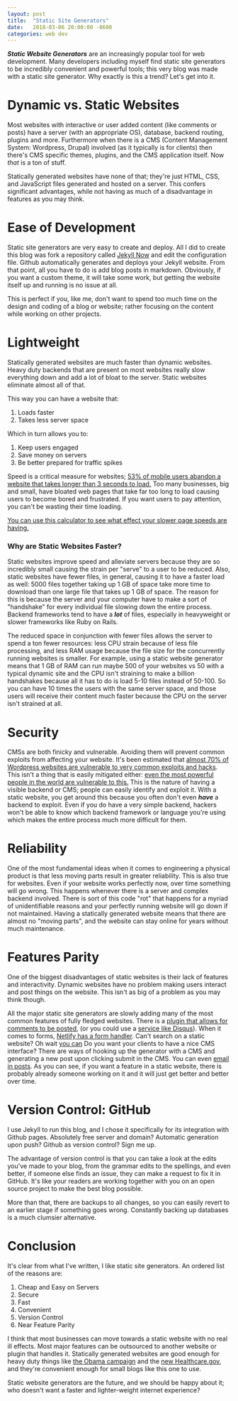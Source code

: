 ```yaml
---
layout: post
title:  "Static Site Generators"
date:   2018-03-06 20:00:00 -0600
categories: web dev
---
```


***Static Website Generators*** are an increasingly popular tool for web development. Many developers including myself find static site generators to be incredibly convenient and powerful tools; this very blog was made with a static site generator. Why exactly is this a trend? Let's get into it. 

# Dynamic vs. Static Websites

Most websites with interactive or user added content (like comments or posts) have a server (with an appropriate OS), database, backend routing, plugins and more. Furthermore when there is a CMS (Content Management System: Wordpress, Drupal) involved (as it typically is for clients) then there's CMS specific themes, plugins, and the CMS application itself. Now *that* is a ton of stuff. 

Statically generated websites have none of that; they're just HTML, CSS, and JavaScript files generated and hosted on a server. This confers significant advantages, while not having as much of a disadvantage in features as you may think. 

# Ease of Development

Static site generators are very easy to create and deploy. All I did to create this blog was fork a repository called [Jekyll Now](https://github.com/barryclark/jekyll-now) and edit the configuration file. Github automatically generates and deploys your Jekyll website. From that point, all you have to do is add blog posts in markdown. Obviously, if you want a custom theme, it will take some work, but getting the website itself up and running is no issue at all. 

This is perfect if you, like me, don't want to spend too much time on the design and coding of a blog or website; rather focusing on the content while working on other projects. 

# Lightweight

Statically generated websites are much faster than dynamic websites. Heavy duty backends that are present on most websites really slow everything down and add a lot of bloat to the server. Static websites eliminate almost all of that. 

This way you can have a website that: 

1. Loads faster
2. Takes less server space

Which in turn allows you to: 

1. Keep users engaged
2. Save money on servers
3. Be better prepared for traffic spikes

Speed is a critical measure for websites; [53% of mobile users abandon a website that takes longer than 3 seconds to load.](https://www.doubleclickbygoogle.com/articles/mobile-speed-matters/) Too many businesses, big and small, have bloated web pages that take far too long to load causing users to become bored and frustrated. If you want users to pay attention, you can't be wasting their time loading. 

[You can use this calculator to see what effect your slower page speeds are having.](https://www.doubleclickbygoogle.com/articles/mobile-speed-adds-up/) 

### Why are Static Websites Faster? 

Static websites improve speed and alleviate servers because they are so incredibly small causing the strain per "serve" to a user to be reduced. Also, static websites have fewer files, in general, causing it to have a faster load as well: 5000 files together taking up 1 GB of space take more time to download than one large file that takes up 1 GB of space. The reason for this is because the server and your computer have to make a sort of "handshake" for every individual file slowing down the entire process. Backend frameworks tend to have a ***lot*** of files, especially in heavyweight or slower frameworks like Ruby on Rails. 

The reduced space in conjunction with fewer files allows the server to spend a ton fewer resources: less CPU strain because of less file processing, and less RAM usage because the file size for the concurrently running websites is smaller. For example, using a static website generator means that 1 GB of RAM can run maybe 500 of your websites vs 50 with a typical dynamic site and the CPU isn't straining to make a billion handshakes because all it has to do is load 5-10 files instead of 50-100. So you can have 10 times the users with the same server space, and those users will receive their content much faster because the CPU on the server isn't strained at all. 

# Security

CMSs are both finicky and vulnerable. Avoiding them will prevent common exploits from affecting your website. It's been estimated that [almost 70% of Wordpress websites are vulnerable to very common exploits and hacks](https://www.wpwhitesecurity.com/wordpress-security-news-updates/statistics-70-percent-wordpress-installations-vulnerable/). This isn't a thing that is easily mitigated either: [even the most powerful people in the world are vulnerable to this.](https://www.theregister.co.uk/2016/04/07/panama_papers_unpatched_wordpress_drupal/) This is the nature of having a visible backend or CMS; people can easily identify and exploit it.  With a static website, you get around this because you often don't even ***have*** a backend to exploit. Even if you do have a very simple backend, hackers won't be able to know which backend framework or language you're using which makes the entire process much more difficult for them. 

# Reliability

One of the most fundamental ideas when it comes to engineering a physical product is that less moving parts result in greater reliability. This is also true for websites. Even if your website works perfectly now, over time something will go wrong. This happens whenever there is a server and complex backend involved. There is sort of this code "rot" that happens for a myriad of unidentifiable reasons and your perfectly running website will go down if not maintained. Having a statically generated website means that there are almost no "moving parts", and the website can stay online for years without much maintenance. 

# Features Parity

One of the biggest disadvantages of static websites is their lack of features and interactivity. Dynamic websites have no problem making users interact and post things on the website. This isn't as big of a problem as you may think though. 

All the major static site generators are slowly adding many of the most common features of fully fledged websites. There is a [plugin that allows for comments to be posted](https://staticman.net/), (or you could use a [service like Disqus](https://disqus.com/)). When it comes to forms, [Netlify has a form handler](https://www.netlify.com/docs/form-handling/). Can't search on a static website? Oh wait [you can](https://www.algolia.com/) Do you want your clients to have a nice CMS interface? There are ways of hooking up the generator with a CMS and generating a new post upon clicking submit in the CMS. You can even [email in posts](https://github.com/masukomi/JekyllMail). As you can see, if you want a feature in a static website, there is probably already someone working on it and it will just get better and better over time. 

# Version Control: GitHub

I use Jekyll to run this blog, and I chose it specifically for its integration with Github pages. Absolutely free server and domain? Automatic generation upon push? Github as version control? Sign me up. 

The advantage of version control is that you can take a look at the edits you've made to your blog, from the grammar edits to the spellings, and even better, if someone else finds an issue, they can make a request to fix it in GitHub. It's like your readers are working together with you on an open source project to make the best blog possible. 

More than that, there are backups to all changes, so you can easily revert to an earlier stage if something goes wrong. Constantly backing up databases is a much clumsier alternative. 

# Conclusion

It's clear from what I've written, I like static site generators. An ordered list of the reasons are: 

1. Cheap and Easy on Servers
2. Secure
3. Fast
4. Convenient
5. Version Control
6. Near Feature Parity

I think that most businesses can move towards a static website with no real ill effects. Most major features can be outsourced to another website or plugin that handles it. Statically generated websites are good enough for heavy duty things like [the Obama campaign](http://kylerush.net/blog/meet-the-obama-campaigns-250-million-fundraising-platform/) and the [new Healthcare.gov](https://developmentseed.org/blog/new-healthcare-gov-is-open-and-cms-free/), and they're convenient enough for small blogs like this one to use. 

Static website generators are the future, and we should be happy about it; who doesn't want a faster and lighter-weight internet experience?  